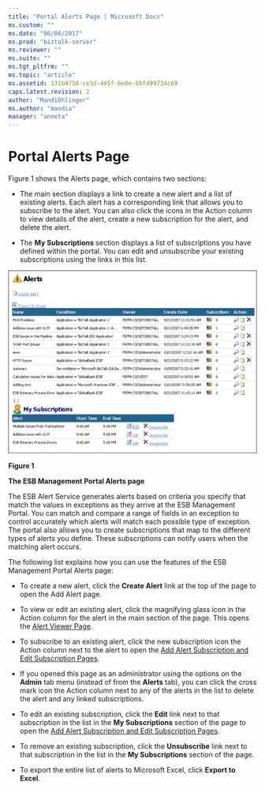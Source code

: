 ```yaml
---
title: "Portal Alerts Page | Microsoft Docs"
ms.custom: ""
ms.date: "06/08/2017"
ms.prod: "biztalk-server"
ms.reviewer: ""
ms.suite: ""
ms.tgt_pltfrm: ""
ms.topic: "article"
ms.assetid: 131b4750-ce3d-445f-be0e-6bf499734c69
caps.latest.revision: 2
author: "MandiOhlinger"
ms.author: "mandia"
manager: "anneta"
---
```

# Portal Alerts Page
Figure 1 shows the Alerts page, which contains two sections:  
  
-   The main section displays a link to create a new alert and a list of existing alerts. Each alert has a corresponding link that allows you to subscribe to the alert. You can also click the icons in the Action column to view details of the alert, create a new subscription for the alert, and delete the alert.  
  
-   The **My Subscriptions** section displays a list of subscriptions you have defined within the portal. You can edit and unsubscribe your existing subscriptions using the links in this list.  
  
 ![Portal Alerts Page](../esb-toolkit/media/ch8-portalalertspage.gif "Ch8-PortalAlertsPage")  
  
 **Figure 1**  
  
 **The ESB Management Portal Alerts page**  
  
 The ESB Alert Service generates alerts based on criteria you specify that match the values in exceptions as they arrive at the ESB Management Portal. You can match and compare a range of fields in an exception to control accurately which alerts will match each possible type of exception. The portal also allows you to create subscriptions that map to the different types of alerts you define. These subscriptions can notify users when the matching alert occurs.  
  
 The following list explains how you can use the features of the ESB Management Portal Alerts page:  
  
-   To create a new alert, click the **Create Alert** link at the top of the page to open the Add Alert page.  
  
-   To view or edit an existing alert, click the magnifying glass icon in the Action column for the alert in the main section of the page. This opens the [Alert Viewer Page](../esb-toolkit/alert-viewer-page.md).  
  
-   To subscribe to an existing alert, click the new subscription icon the Action column next to the alert to open the [Add Alert Subscription and Edit Subscription Pages](../esb-toolkit/add-alert-subscription-and-edit-subscription-pages.md).  
  
-   If you opened this page as an administrator using the options on the **Admin** tab menu (instead of from the **Alerts** tab), you can click the cross mark icon the Action column next to any of the alerts in the list to delete the alert and any linked subscriptions.  
  
-   To edit an existing subscription, click the **Edit** link next to that subscription in the list in the **My Subscriptions** section of the page to open the [Add Alert Subscription and Edit Subscription Pages](../esb-toolkit/add-alert-subscription-and-edit-subscription-pages.md).  
  
-   To remove an existing subscription, click the **Unsubscribe** link next to that subscription in the list in the **My Subscriptions** section of the page.  
  
-   To export the entire list of alerts to Microsoft Excel, click **Export to Excel**.